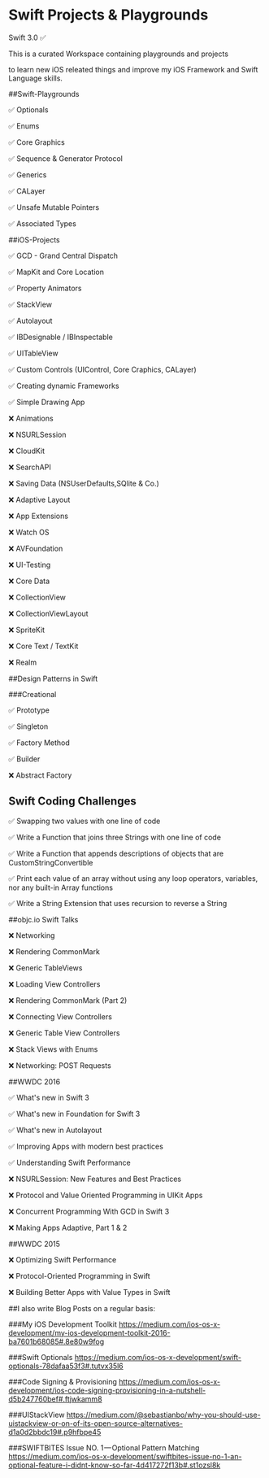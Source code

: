 # Swift Projects & Playgrounds

Swift 3.0 ✅

This is a curated Workspace containing playgrounds and projects 

to learn new iOS releated things and improve my iOS Framework and Swift Language skills.

##Swift-Playgrounds

✅ Optionals

✅ Enums

✅ Core Graphics

✅ Sequence & Generator Protocol

✅ Generics

✅ CALayer

✅ Unsafe Mutable Pointers

✅ Associated Types

##iOS-Projects 

✅ GCD - Grand Central Dispatch

✅ MapKit and Core Location 

✅ Property Animators

✅ StackView 

✅ Autolayout

✅ IBDesignable / IBInspectable

✅ UITableView

✅ Custom Controls (UIControl, Core Craphics, CALayer)

✅ Creating dynamic Frameworks

✅ Simple Drawing App

❌ Animations

❌ NSURLSession

❌ CloudKit

❌ SearchAPI

❌ Saving Data (NSUserDefaults,SQlite & Co.)

❌ Adaptive Layout 

❌ App Extensions

❌ Watch OS

❌ AVFoundation

❌ UI-Testing

❌ Core Data

❌ CollectionView

❌ CollectionViewLayout

❌ SpriteKit

❌ Core Text / TextKit

❌ Realm

##Design Patterns in Swift 

###Creational

✅ Prototype

✅ Singleton

✅ Factory Method

✅ Builder

❌ Abstract Factory

## Swift Coding Challenges 

✅ Swapping two values with one line of code

✅ Write a Function that joins three Strings with one line of code

✅ Write a Function that appends descriptions of objects that are CustomStringConvertible

✅ Print each value of an array without using any loop operators, variables, nor any built-in Array functions

✅ Write a String Extension that uses recursion to reverse a String 


##objc.io Swift Talks 

❌ Networking 

❌ Rendering CommonMark

❌ Generic TableViews 

❌ Loading View Controllers

❌ Rendering CommonMark (Part 2)

❌ Connecting View Controllers

❌ Generic Table View Controllers

❌ Stack Views with Enums

❌ Networking: POST Requests

##WWDC 2016 

✅ What's new in Swift 3

✅ What's new in Foundation for Swift 3

✅ What's new in Autolayout 

✅ Improving Apps with modern best practices 

✅ Understanding Swift Performance

❌ NSURLSession: New Features and Best Practices

❌ Protocol and Value Oriented Programming in UIKit Apps 

❌ Concurrent Programming With GCD in Swift 3

❌ Making Apps Adaptive, Part 1 & 2

##WWDC 2015

❌ Optimizing Swift Performance

❌ Protocol-Oriented Programming in Swift 

❌ Building Better Apps with Value Types in Swift 
 

##I also write Blog Posts on a regular basis:

###My iOS Development Toolkit
https://medium.com/ios-os-x-development/my-ios-development-toolkit-2016-ba7601b68085#.8e80w9fog

###Swift Optionals
https://medium.com/ios-os-x-development/swift-optionals-78dafaa53f3#.tutvx35l6

###Code Signing & Provisioning
https://medium.com/ios-os-x-development/ios-code-signing-provisioning-in-a-nutshell-d5b247760bef#.ftjwkamm8

###UIStackView
https://medium.com/@sebastianbo/why-you-should-use-uistackview-or-on-of-its-open-source-alternatives-d1a0d2bbdc19#.p9hfbpe45

###SWIFTBITES Issue NO. 1 — Optional Pattern Matching
https://medium.com/ios-os-x-development/swiftbites-issue-no-1-an-optional-feature-i-didnt-know-so-far-4d417272f13b#.st1ozsl8k
